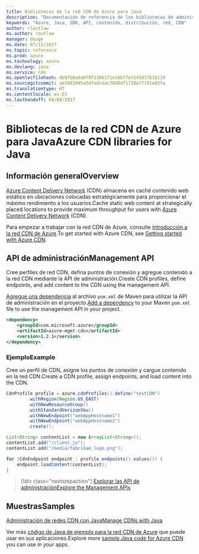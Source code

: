 ```yaml
---
title: Bibliotecas de la red CDN de Azure para Java
description: "Documentación de referencia de las bibliotecas de administración de la red CDN para Java"
keywords: "Azure, Java, SDK, API, contenido, distribución, red, CDN"
author: rloutlaw
ms.author: routlaw
manager: douge
ms.date: 07/11/2017
ms.topic: reference
ms.prod: azure
ms.technology: azure
ms.devlang: java
ms.service: cdn
ms.openlocfilehash: db9fb8a9a8f9f21061f1e16b77e3145d1fb1b119
ms.sourcegitcommit: ae39830d5a54fedceac78d8df1718e77741e03fa
ms.translationtype: HT
ms.contentlocale: es-ES
ms.lasthandoff: 09/09/2017
---
```

# <a name="azure-cdn-libraries-for-java"></a><span data-ttu-id="3b139-104">Bibliotecas de la red CDN de Azure para Java</span><span class="sxs-lookup"><span data-stu-id="3b139-104">Azure CDN libraries for Java</span></span>

## <a name="overview"></a><span data-ttu-id="3b139-105">Información general</span><span class="sxs-lookup"><span data-stu-id="3b139-105">Overview</span></span>

<span data-ttu-id="3b139-106">[Azure Content Delivery Network](/azure/cdn/cdn-overview) (CDN) almacena en caché contenido web estático en ubicaciones colocadas estratégicamente para proporcionar el máximo rendimiento a los usuarios.</span><span class="sxs-lookup"><span data-stu-id="3b139-106">Cache static web content at strategically placed locations to provide maximum throughput for users with [Azure Content Delivery Network](/azure/cdn/cdn-overview) (CDN).</span></span>

<span data-ttu-id="3b139-107">Para empezar a trabajar con la red CDN de Azure, consulte [Introducción a la red CDN de Azure](/azure/cdn/cdn-create-new-endpoint).</span><span class="sxs-lookup"><span data-stu-id="3b139-107">To get started with Azure CDN, see [Getting started with Azure CDN](/azure/cdn/cdn-create-new-endpoint).</span></span>

## <a name="management-api"></a><span data-ttu-id="3b139-108">API de administración</span><span class="sxs-lookup"><span data-stu-id="3b139-108">Management API</span></span>

<span data-ttu-id="3b139-109">Cree perfiles de red CDN, defina puntos de conexión y agregue contenido a la red CDN mediante la API de administración.</span><span class="sxs-lookup"><span data-stu-id="3b139-109">Create CDN profiles, define endpoints, and add content to the CDN using the management API.</span></span>

<span data-ttu-id="3b139-110">[Agregue una dependencia](https://maven.apache.org/guides/getting-started/index.html#How_do_I_use_external_dependencies) al archivo `pom.xml` de Maven para utilizar la API de administración en el proyecto.</span><span class="sxs-lookup"><span data-stu-id="3b139-110">[Add a dependency](https://maven.apache.org/guides/getting-started/index.html#How_do_I_use_external_dependencies) to your Maven `pom.xml` file to use the management API in your project.</span></span>

```XML
<dependency>
    <groupId>com.microsoft.azure</groupId>
    <artifactId>azure-mgmt-cdn</artifactId>
    <version>1.2.1</version>
</dependency>
```   

### <a name="example"></a><span data-ttu-id="3b139-111">Ejemplo</span><span class="sxs-lookup"><span data-stu-id="3b139-111">Example</span></span>

<span data-ttu-id="3b139-112">Cree un perfil de CDN, asigne los puntos de conexión y cargue contenido en la red CDN.</span><span class="sxs-lookup"><span data-stu-id="3b139-112">Create a CDN profile, assign endpoints, and load content into the CDN.</span></span>

```java
CdnProfile profile = azure.cdnProfiles().define("testCDN")
        .withRegion(Region.US_EAST)
        .withNewResourceGroup()
        .withStandardVerizonSku()
        .withNewEndpoint("webAppHostname1")
        .withNewEndpoint("webAppHostname2")
        .create();

List<String> contentList = new ArrayList<String>();
contentList.add("/client.js");
contentList.add("/media/fabrikam_logo.png");

for (CdnEndpoint endpoint : profile.endpoints().values()) {
    endpoint.loadContent(contentList);
}
```

> [!div class="nextstepaction"]
> [<span data-ttu-id="3b139-113">Explorar las API de administración</span><span class="sxs-lookup"><span data-stu-id="3b139-113">Explore the Management APIs</span></span>](/java/api/overview/azure/cdn/managementapi)

## <a name="samples"></a><span data-ttu-id="3b139-114">Muestras</span><span class="sxs-lookup"><span data-stu-id="3b139-114">Samples</span></span>

[<span data-ttu-id="3b139-115">Administración de redes CDN con Java</span><span class="sxs-lookup"><span data-stu-id="3b139-115">Manage CDNs with Java</span></span>](https://github.com/Azure-Samples/cdn-java-manage-cdn)

<span data-ttu-id="3b139-116">Ver más [código de Java de ejemplo para la red CDN de Azure](https://azure.microsoft.com/resources/samples/?platform=java&term=cdn) que puede usar en sus aplicaciones.</span><span class="sxs-lookup"><span data-stu-id="3b139-116">Explore more [sample Java code for Azure CDN](https://azure.microsoft.com/resources/samples/?platform=java&term=cdn) you can use in your apps.</span></span>